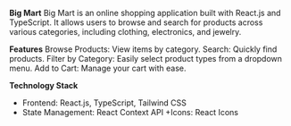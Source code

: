 **Big Mart**
Big Mart is an online shopping application built with React.js and TypeScript. It allows users to browse and search for products across various categories, including clothing, electronics, and jewelry.

**Features**
Browse Products: View items by category.
Search: Quickly find products.
Filter by Category: Easily select product types from a dropdown menu.
Add to Cart: Manage your cart with ease.

**Technology Stack**
+ Frontend: React.js, TypeScript, Tailwind CSS
+ State Management: React Context API
+Icons: React Icons
